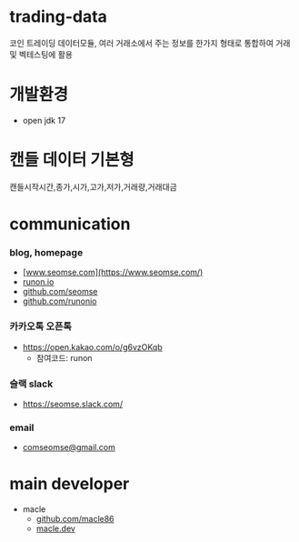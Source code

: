 # trading-data
코인 트레이딩 데이터모듈, 여러 거래소에서 주는 정보를 한가지 형태로 통합하여 거래 및 벡테스팅에 활용

# 개발환경
- open jdk 17

# 캔들 데이터 기본형
캔들시작시간,종가,시가,고가,저가,거래량,거래대금

# communication
### blog, homepage
- [www.seomse.com](https://www.seomse.com/)
- [runon.io](https://runon.io)
- [github.com/seomse](https://github.com/seomse)
- [github.com/runonio](https://github.com/runonio)

### 카카오톡 오픈톡
- https://open.kakao.com/o/g6vzOKqb
    - 참여코드: runon

### 슬랙 slack
- https://seomse.slack.com/

### email
- comseomse@gmail.com


# main developer
- macle
    -  [github.com/macle86](https://github.com/macle86)
    -  [macle.dev](https://macle.dev)